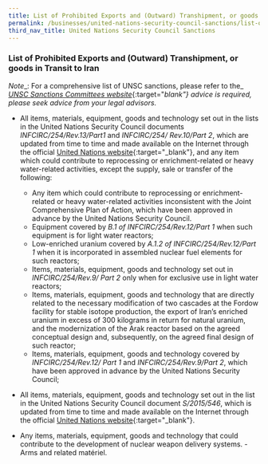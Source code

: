 ```yaml
---
title: List of Prohibited Exports and (Outward) Transhipment, or goods in Transit to Iran
permalink: /businesses/united-nations-security-council-sanctions/list-of-prohibited-exports-outward-transhipment-iran
third_nav_title: United Nations Security Council Sanctions
---
```



 ### List of Prohibited Exports and (Outward) Transhipment, or goods in Transit to Iran
   
   _Note__: For a comprehensive list of UNSC sanctions, please refer to the_ [_UNSC Sanctions Committees website_](https://www.un.org/securitycouncil/){:target="_blank"} advice is required, please seek advice from your legal advisors._
    
-   All items, materials, equipment, goods and technology set out in the lists in the United Nations Security Council documents  _INFCIRC/254/Rev.13/Part1_ and _INFCIRC/254/ Rev.10/Part 2_, which are updated from time to time and made available on the Internet through the official [United Nations website](https://www.un.org/en/){:target="_blank"}, and any item which could contribute to reprocessing or enrichment-related or heavy water-related activities, except the supply, sale or transfer of the following:

       -   Any item which could contribute to reprocessing or enrichment-related or heavy water-related activities inconsistent with the Joint Comprehensive Plan of Action, which have been approved in advance by the United Nations Security Council.
       -   Equipment covered by  _B.1 of INFCIRC/254/Rev.12/Part 1_  when such equipment is for light water reactors;
       -   Low-enriched uranium covered by  _A.1.2 of INFCIRC/254/Rev.12/Part 1_  when it is incorporated in assembled nuclear fuel elements for such reactors;
       -   Items, materials, equipment, goods and technology set out in  _INFCIRC/254/Rev.9/ Part 2_  only when for exclusive use in light water reactors;
       -   Items, materials, equipment, goods and technology that are directly related to the necessary modification of two cascades at the Fordow facility for stable isotope production, the export of Iran’s enriched uranium in excess of 300 kilograms in return for natural uranium, and the modernization of the Arak reactor based on the agreed conceptual design and, subsequently, on the agreed final design of such reactor;
       -   Items, materials, equipment, goods and technology covered by  _INFCIRC/254/Rev.12/ Part 1_  and  _INFCIRC/254/Rev.9/Part 2_, which have been approved in advance by the United Nations Security Council;
       
   -   All items, materials, equipment, goods and technology set out in the list in the United Nations Security Council document  _S/2015/546_, which is updated from time to time and made available on the Internet through the official [United Nations website](https://www.un.org/en/){:target="_blank"}.
   -   Any items, materials, equipment, goods and technology that could contribute to the development of nuclear weapon delivery systems.
    -   Arms and related matériel.
